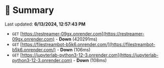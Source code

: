 # 📖 Summary
Last updated: **6/13/2024, 12:57:43 PM**

- `GET` [https://restreamer-09gx.onrender.com](https://restreamer-09gx.onrender.com) - **Down** (420291ms)
- `GET` [https://filestreambot-b5k6.onrender.com/](https://filestreambot-b5k6.onrender.com/) - **Down** (106ms)
- `GET` [https://jupyterlab-python3-12-3.onrender.com](https://jupyterlab-python3-12-3.onrender.com) - **Down** (108ms)
